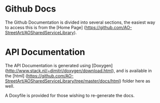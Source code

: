 # Github Docs

The Github Documentation is divided into several sections, the easiest way to access this is from the [Home Page] (https://github.com/AO-StreetArt/AOSharedServiceLibrary).

# API Documentation

The API Documentation is generated using [Doxygen] (http://www.stack.nl/~dimitri/doxygen/download.html), and is available in the [html] (https://github.com/AO-StreetArt/AOSharedServiceLibrary/tree/master/docs/html) folder here as well.

A Doxyfile is provided for those wishing to re-generate the docs.
